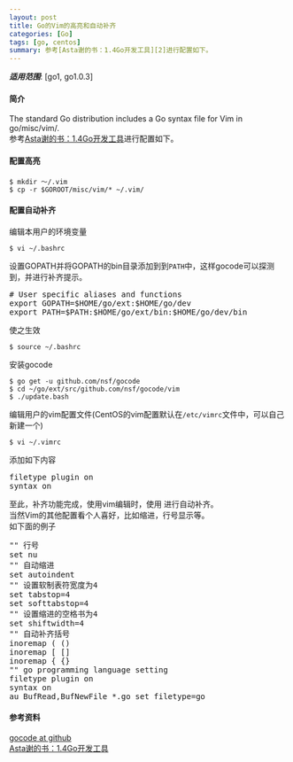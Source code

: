 ```yaml
---
layout: post
title: Go的Vim的高亮和自动补齐
categories: [Go]
tags: [go, centos]
summary: 参考[Asta谢的书：1.4Go开发工具][2]进行配置如下。
---
```


***适用范围***: [go1, go1.0.3]

#### 简介

The standard Go distribution includes a Go syntax file for Vim in go/misc/vim/.  
参考[Asta谢的书：1.4Go开发工具][2]进行配置如下。

#### 配置高亮

    $ mkdir ～/.vim
    $ cp -r $GOROOT/misc/vim/* ~/.vim/

#### 配置自动补齐
编辑本用户的环境变量

    $ vi ~/.bashrc

设置GOPATH并将GOPATH的bin目录添加到到`PATH`中，这样gocode可以探测到，并进行补齐提示。
<pre class="prettyprint linenums">
# User specific aliases and functions
export GOPATH=$HOME/go/ext:$HOME/go/dev
export PATH=$PATH:$HOME/go/ext/bin:$HOME/go/dev/bin
</pre>
使之生效

    $ source ~/.bashrc

安装gocode

    $ go get -u github.com/nsf/gocode
    $ cd ~/go/ext/src/github.com/nsf/gocode/vim
    $ ./update.bash

编辑用户的vim配置文件(CentOS的vim配置默认在`/etc/vimrc`文件中，可以自己新建一个)

    $ vi ~/.vimrc

添加如下内容
<pre class="prettyprint linenums">
filetype plugin on
syntax on
</pre>
至此，补齐功能完成，使用vim编辑时，使用<C-x> <C-o>进行自动补齐。  
当然Vim的其他配置看个人喜好，比如缩进，行号显示等。  
如下面的例子
<pre class="prettyprint linenums">
"" 行号
set nu
"" 自动缩进
set autoindent
"" 设置软制表符宽度为4
set tabstop=4
set softtabstop=4
"" 设置缩进的空格书为4
set shiftwidth=4
"" 自动补齐括号
inoremap ( ()<LEFT>
inoremap [ []<LEFT>
inoremap { {}<LEFT>
"" go programming language setting
filetype plugin on
syntax on
au BufRead,BufNewFile *.go set filetype=go
</pre>

#### 参考资料
[gocode at github][1]  
[Asta谢的书：1.4Go开发工具][2]

[1]: https://github.com/nsf/gocode
[2]: https://github.com/astaxie/build-web-application-with-golang/blob/master/ebook/01.4.md

